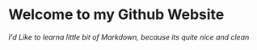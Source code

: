 # Welcome to my Github Website

###### I'd Like to learna  little bit of Markdown, because its quite nice and clean
